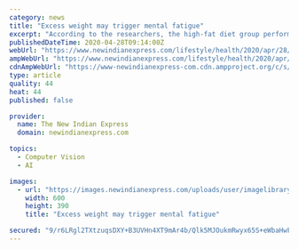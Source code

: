 ```yaml
---
category: news
title: "Excess weight may trigger mental fatigue"
excerpt: "According to the researchers, the high-fat diet group performed poorly on the novel recognition test when compared with the control group."
publishedDateTime: 2020-04-28T09:14:00Z
webUrl: "https://www.newindianexpress.com/lifestyle/health/2020/apr/28/excess-weight-may-trigger-mental-fatigue-2136425.html"
ampWebUrl: "https://www.newindianexpress.com/lifestyle/health/2020/apr/28/excess-weight-may-trigger-mental-fatigue-2136425.amp"
cdnAmpWebUrl: "https://www-newindianexpress-com.cdn.ampproject.org/c/s/www.newindianexpress.com/lifestyle/health/2020/apr/28/excess-weight-may-trigger-mental-fatigue-2136425.amp"
type: article
quality: 44
heat: 44
published: false

provider:
  name: The New Indian Express
  domain: newindianexpress.com

topics:
  - Computer Vision
  - AI

images:
  - url: "https://images.newindianexpress.com/uploads/user/imagelibrary/2019/10/15/w600X390/Obesity.jpg"
    width: 600
    height: 390
    title: "Excess weight may trigger mental fatigue"

secured: "9/r6LRgl2TXtzuqsDXY+B3UVHn4XT9mAr4b/Qlk5MJOukmRwyx65S+eWbaHwFv+h2gwmTYqgVICMS7vEDzyGdgAOjU1hMqDgmZv1G/KaOmYe3cEbrRMqbKohuA384E5uJ0wMcMn3662WYgjA0/KznPWWnd30VbqMc14VRCznCQrjbfygIPUU8X5TWNY24Rn1B8fg+Eh4ik2OXFnmO7UTua4f5OSmj6Jc5Y96yYNGyTiQ/ZH8QxQr/57hnpzEbYLuMqXIoebHPc30d/sFDaFRVQeoaDuyg8d9/8fa12ZXezisZ6rCOsk0fAJ5vd/7iNyd;RgPa5mVYdu7hLQamL7xu0A=="
---
```


